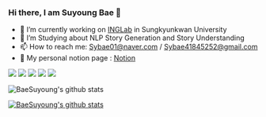 ### Hi there, I am Suyoung Bae 👋

- 🔭 I’m currently working on [INGLab][lab] in Sungkyunkwan University
- 🌱 I’m Studying about NLP Story Generation and Story Understanding
- 📫 How to reach me: Sybae01@naver.com / Sybae41845252@gmail.com
- 📝 My personal notion page : [Notion][notion]

<img src="https://img.shields.io/badge/Python-3766AB?style=flat-square&logo=Python&logoColor=white"/></a>
<img src="https://img.shields.io/badge/Javascript-F7DF1E?style=flat-square&logo=JavaScript&logoColor=white"/></a>
<img src="https://img.shields.io/badge/HTML-E34F26?style=flat-square&logo=HTML5&logoColor=white"/></a>
<img src="https://img.shields.io/badge/C-A8B9CC?style=flat-square&logo=C&logoColor=white"/></a>
<img src="https://img.shields.io/badge/CSS-1572B6?style=flat-square&logo=CSS3&logoColor=white"/></a>

![BaeSuyoung's github stats](https://github-readme-stats.vercel.app/api?username=BaeSuyoung&show_icons=true)

[![BaeSuyoung's github stats](https://github-readme-stats.vercel.app/api/top-langs/?username=BaeSuyoung&show_icons=true&hide_border=true&title_color=004386&icon_color=004386&layout=compact)](https://github.com/BaeSuyoung)

[lab]: https://inglab.github.io/index.html
[notion]: https://www.notion.so/Studying-ba4c9dbcb2a843c082fc35822b6037e5
